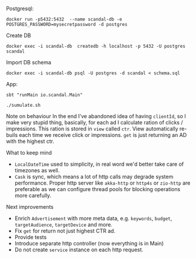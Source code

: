 Postgresql:

```shell
docker run -p5432:5432  --name scandal-db -e POSTGRES_PASSWORD=mysecretpassword -d postgres
```

Create DB
```shell
docker exec -i scandal-db  createdb -h localhost -p 5432 -U postgres scandal
```

Import DB schema

```shell
docker exec -i scandal-db psql -U postgres -d scandal < schema.sql
```

App:

```shell
sbt "runMain io.scandal.Main"
```

```shell
./sumulate.sh
```

Note on behaviour
In the end I've abandoned idea of having `clientId`, so I make very stupid thing, basically, for each ad I calculate ration of 
clicks / impressions. This ration is stored in `view` called `ctr`. View automatically re-buils each time we receive click or impressions.
`get` is just returning an AD with the highest ctr.

What to keep mind
- `LocalDateTime` used to simplicity, in real word we'd better take care of timezones as well.
- `Cask` is sync, which means a lot of http calls may degrade system performance. Proper http server like `akka-http` or
  `http4s` or `zio-http` are preferable as we can configure thread pools for blocking operations more carefully.

Next improvements

- Enrich `Advertisement` with more meta data, e.g. `keywords`, `budget`, `targetAudience`, `targetDevice` and more.
- Fix `get` for return not just highest CTR ad.
- Provide tests
- Introduce separate http controller (now everything is in Main)
- Do not create `service` instance on each http request.
